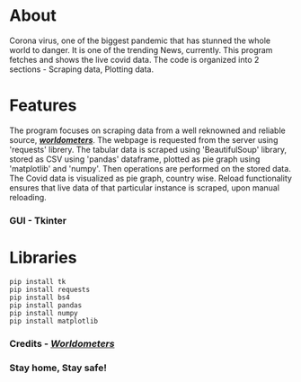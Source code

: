 # About
Corona virus, one of the biggest pandemic that has stunned the whole world to danger. It is one of the trending News, currently. This program fetches and shows the live covid data. The code is organized into 2 sections - Scraping data, Plotting data.



# Features
The program focuses on scraping data from a well reknowned and reliable source, [**_worldometers_**](https://www.worldometers.info/coronavirus/). The webpage is requested from the server using 'requests' librery. The tabular data is scraped using 'BeautifulSoup' library, stored as CSV using 'pandas' dataframe, plotted as pie graph using 'matplotlib' and 'numpy'. Then operations are performed on the stored data.  The Covid data is visualized as pie graph, country wise. Reload functionality ensures that live data of that particular instance is scraped, upon manual reloading.

### GUI - Tkinter

# Libraries
    pip install tk
    pip install requests
    pip install bs4
    pip install pandas
    pip install numpy
    pip install matplotlib
### Credits - [**_Worldometers_**](https://www.worldometers.info/coronavirus/)
### Stay home, Stay safe! 


